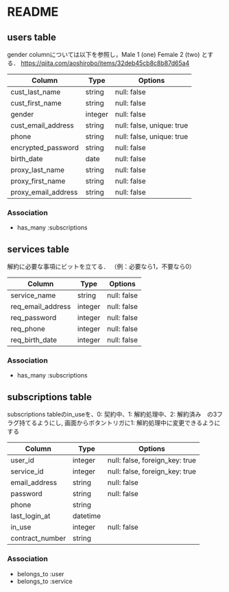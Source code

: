 # README


## users table
gender columnについては以下を参照し，Male	1 (one)	Female	2 (two)	とする．
https://qiita.com/aoshirobo/items/32deb45cb8c8b87d65a4

|Column|Type|Options|
|------|----|-------|
|cust_last_name|string|null: false|
|cust_first_name|string|null: false|
|gender|integer|null: false|
|cust_email_address|string|null: false, unique: true|
|phone|string|null: false, unique: true|
|encrypted_password|string|null: false|
|birth_date|date|null: false|
|proxy_last_name|string|null: false|
|proxy_first_name|string|null: false|
|proxy_email_address|string|null: false|

### Association
- has_many :subscriptions


## services table
解約に必要な事項にビットを立てる．
（例：必要なら1，不要なら0）

|Column|Type|Options|
|------|----|-------|
|service_name|string|null: false|
|req_email_address|integer|null: false|
|req_password|integer|null: false|
|req_phone|integer|null: false|
|req_birth_date|integer|null: false|

### Association
- has_many :subscriptions

## subscriptions table
subscriptions tableのin_useを、0: 契約中、1: 解約処理中、2: 解約済み　の3フラグ持てるようにし,
画面からボタントリガに1: 解約処理中に変更できるようにする

|Column|Type|Options|
|------|----|-------|
|user_id|integer|null: false, foreign_key: true|
|service_id|integer|null: false, foreign_key: true|
|email_address|string|null: false|
|password|string|null: false|
|phone|string||
|last_login_at|datetime||
|in_use|integer|null: false|
|contract_number|string||

### Association
- belongs_to :user
- belongs_to :service

